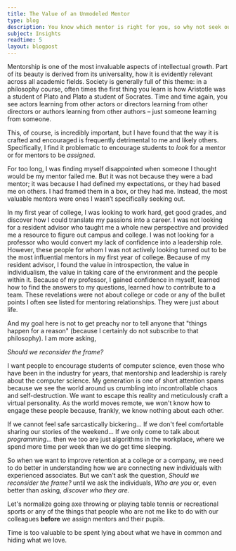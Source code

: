 ```yaml
---
title: The Value of an Unmodeled Mentor
type: blog
description: You know which mentor is right for you, so why not seek out that exact mentor?
subject: Insights
readtime: 5
layout: blogpost
---
```


Mentorship is one of the most invaluable aspects of intellectual growth. Part of its beauty is derived from its universality, how it is evidently relevant across all academic fields. Society is generally full of this theme: in a philosophy course, often times the first thing you learn is how Aristotle was a student of Plato and Plato a student of Socrates. Time and time again, you see actors learning from other actors or directors learning from other directors or authors learning from other authors – just someone learning from someone.

This, of course, is incredibly important, but I have found that the way it is crafted and encouraged is frequently detrimental to me and likely others. Specifically, I find it problematic to encourage students to *look* for a mentor or for mentors to be *assigned*.

For too long, I was finding myself disappointed when someone I thought would be my mentor failed me. But it was not because they were a bad mentor; it was because I had defined my expectations, or they had based me on others. I had framed them in a box, or they had me. Instead, the most valuable mentors were ones I wasn’t specifically seeking out.

In my first year of college, I was looking to work hard, get good grades, and discover how I could translate my passions into a career. I was not looking for a resident advisor who taught me a whole new perspective and provided me a resource to figure out campus and college. I was not looking for a professor who would convert my lack of confidence into a leadership role. However, these people for whom I was not actively looking turned out to be the most influential mentors in my first year of college. Because of my resident advisor, I found the value in introspection, the value in individualism, the value in taking care of the environment and the people within it. Because of my professor, I gained confidence in myself, learned how to find the answers to my questions, learned how to contribute to a team. These revelations were not about college or code or any of the bullet points I often see listed for mentoring relationships. They were just about life.

And my goal here is not to get preachy nor to tell anyone that "things happen for a reason" (because I certainly do not subscribe to that philosophy). I am more asking,

*Should we reconsider the frame?*

I want people to encourage students of computer science, even those who have been in the industry for years, that mentorship and leadership is rarely about the computer science. My generation is one of short attention spans because we see the world around us crumbling into incontrollable chaos and self-destruction. We want to escape this reality and meticulously craft a virtual personality. As the world moves remote, we won't know how to engage these people because, frankly, we know nothing about each other.

If we cannot feel safe sarcastically bickering... If we don't feel comfortable sharing our stories of the weekend... If we only come to talk about *programming*... then we too are just algorithms in the workplace, where we spend more time per week than we do get time sleeping.

So when we want to improve retention at a college or a company, we need to do better in understanding how we are connecting new individuals with experienced associates. But we can't ask the question, _Should we reconsider the frame?_ until we ask the individuals, _Who are you_ or, even better than asking, _discover who they are._

Let's normalize going axe throwing or playing table tennis or recreational sports or any of the things that people who are not me like to do with our colleagues **before** we assign mentors and their pupils.

Time is too valuable to be spent lying about what we have in common and hiding what we love.